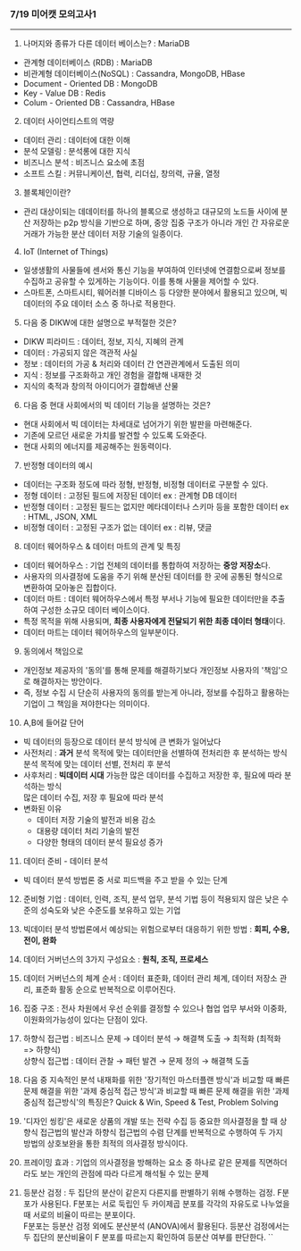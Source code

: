 ### 7/19 미어캣 모의고사1

---
1. 나머지와 종류가 다른 데이터 베이스는? : MariaDB
- 관계형 데이터베이스 (RDB) : MariaDB
- 비관계형 데이터베이스(NoSQL) : Cassandra, MongoDB, HBase
- Document - Oriented DB : MongoDB
- Key - Value DB : Redis
- Colum - Oriented DB : Cassandra, HBase


2. 데이터 사이언티스트의 역량
- 데이터 관리 : 데이터에 대한 이해
- 분석 모델링 : 분석롱에 대한 지식
- 비즈니스 분석 : 비즈니스 요소에 초점
- 소프트 스킬 : 커뮤니케이션, 협력, 리더십, 창의력, 규율, 열정

3. 블록체인이란? 
- 관리 대상이되는 데데이터를 하나의 블록으로 생성하고 대규모의 노드들 사이에 분산 저장하는 p2p 방식을 기반으로 하며, 중앙 집중 구조가 아니라 개인 간 자유로운 거래가 가능한 분산 데이터 저장 기술의 일종이다.

4. IoT (Internet of Things)
- 일생생활의 사물들에 센서와 통신 기능을 부여하여 인터넷에 연결함으로써 정보를 수집하고 공유할 수 있게하는 기능이다. 이를 통해 사물을 제어할 수 있다.
- 스마트폰, 스마트시티, 웨어러블 디바이스 등 다양한 분야에서 활용되고 있으며, 빅데이터의 주요 데이터 소스 중 하나로 적용한다.

5. 다음 중 DIKW에 대한 설명으로 부적절한 것은?
- DIKW 피라미드 : 데이터, 정보, 지식, 지혜의 관계
- 데이터 : 가공되지 않은 객관적 사실
- 정보 : 데이터의 가공 & 처리와 데이터 간 연관관계에서 도출된 의미
- 지식 : 정보를 구조화하고 개인 경험을 결합해 내재한 것
- 지식의 축적과 창의적 아이디어가 결합해낸 산물

6. 다음 중 현대 사회에서의 빅 데이터 기능을 설명하는 것은?
- 현대 사회에서 빅 데이터는 차세대로 넘어가기 위한 발판을 마련해준다.
- 기존에 모르던 새로운 가치를 발견할 수 있도록 도와준다.
- 현대 사회의 에너지를 제공해주는 원동력이다.

7. 반정형 데이터의 예시
- 데이터는 구조화 정도에 따라 정형, 반정형, 비정형 데이터로 구분할 수 있다.
- 정형 데이터 : 고정된 필드에 저장된 데이터 ex : 관계형 DB 데이터
- 반정형 데이터 : 고정된 필드는 없지만 메타데이터나 스키마 등을 포함한 데이터 ex : HTML, JSON, XML
- 비정형 데이터 : 고정된 구조가 없는 데이터 ex : 리뷰, 댓글

8. 데이터 웨어하우스 & 데이터 마트의 관계 및 특징
- 데이터 웨어하우스 : 기업 전체의 데이터를 통합하여 저장하는 **중앙 저장소**다. 
- 사용자의 의사결정에 도움을 주기 위해 분산된 데이터를 한 곳에 공통된 형식으로 변환하여 모아놓은 집합이다.
- 데이터 마트 : 데이터 웨어하우스에서 특정 부서나 기능에 필요한 데이터만을 추출하여 구성한 소규모 데이터 베이스이다.
- 특정 목적을 위해 사용되며, **최종 사용자에게 전달되기 위한 최종 데이터 형태**이다.
- 데이터 마트는 데이터 웨어하우스의 일부분이다.

9. 동의에서 책임으로
- 개인정보 제공자의 '동의'를 통해 문제를 해결하기보다 개인정보 사용자의 '책임'으로 해결하자는 방안이다.
- 즉, 정보 수집 시 단순히 사용자의 동의를 받는게 아니라, 정보를 수집하고 활용하는 기업이 그 책임을 져야한다는 의미이다.

10. A,B에 들어갈 단어
- 빅 데이터의 등장으로 데이터 분석 방식에 큰 변화가 일어났다
- 사전처리 : **과거** 분석 목적에 맞는 데이터만을 선별하여 전처리한 후 분석하는 방식
  <br> 분석 목적에 맞는 데이터 선별, 전처리 후 분석
- 사후처리 : **빅데이터 시대** 가능한 많은 데이터를 수집하고 저장한 후, 필요에 따라 분석하는 방식
<br> 많은 데이터 수집, 저장 후 필요에 따라 분석  
- 변화된 이유
  - 데이터 저장 기술의 발전과 비용 감소
  - 대용량 데이터 처리 기술의 발전
  - 다양한 형태의 데이터 분석 필요성 증가

11. 데이터 준비 - 데이터 분석
- 빅 데이터 분석 방법론 중 서로 피드백을 주고 받을 수 있는 단계

12. 준비형 기업 : 데이터, 인력, 조직, 분석 업무, 분석 기법 등이 적용되지 않은 낮은 수준의 성숙도와 낮은 수준도를 보유하고 있는 기업

13. 빅데이터 분석 방법론에서 예상되는 위험으로부터 대응하기 위한 방법 : **회피, 수용, 전이, 완화**
14. 데이터 거버넌스의 3가지 구성요소 : **원칙, 조직, 프로세스**
15. 데이터 거버넌스의 체계 순서 : 데이터 표준화, 데이터 관리 체계, 데이터 저장소 관리, 표준화 활동 순으로 반복적으로 이루어진다.
16. 집중 구조 : 전사 차원에서 우선 순위를 결정할 수 있으나 협업 업무 부서와 이중화, 이원화의가능성이 있다는 단점이 있다.
17. 하향식 접근법 : 비즈니스 문제 → 데이터 분석 → 해결책 도출 → 최적화 (최적화 => 하향식)<br>
상향식 접근법 : 데이터 관찰 → 패턴 발견 → 문제 정의 → 해결책 도출
18. 다음 중 지속적인 분석 내재화를 위한 '장기적인 마스터플랜 방식'과 비교할 때 빠른 문제 해결을 위한 '과제 중심적 접근 방식'과 비교할 때 빠른 문제 해결을 위한 '과제 중심적 접근방식'의 특징은?
Quick & Win, Speed & Test, Problem Solving
19. '디자인 씽킹'은 새로운 상품의 개발 또는 전략 수집 등 중요한 의사결정을 할 때 상향식 접근법의 발산과 하향식 접근법의 수렴 단계를 반복적으로 수행하여 두 가지 방법의 상호보완을 통한 최적의 의사결정 방식이다.
20. 프레이밍 효과 : 기업의 의사결정을 방해하는 요소 중 하나로 같은 문제를 직면하더라도 보는 개인의 관점에 따라 다르게 해석될 수 있는 문제
21. 등분산 검정 : 두 집단의 분산이 같은지 다른지를 판별하기 위해 수행하는 검정. F분포가 사용된다. F분포는 서로 둑립인 두 카이제곱 분포를 각각의 자유도로 나누었을 때 서로의 비율이 따르는 분포이다.
 <br> F분포는 등분산 검정 외에도 분산분석 (ANOVA)에서 활용된다. 등분산 검정에서는 두 집단의 분산비율이 F 분포를 따르는지 확인하여 등분산 여부를 판단한다.
``
